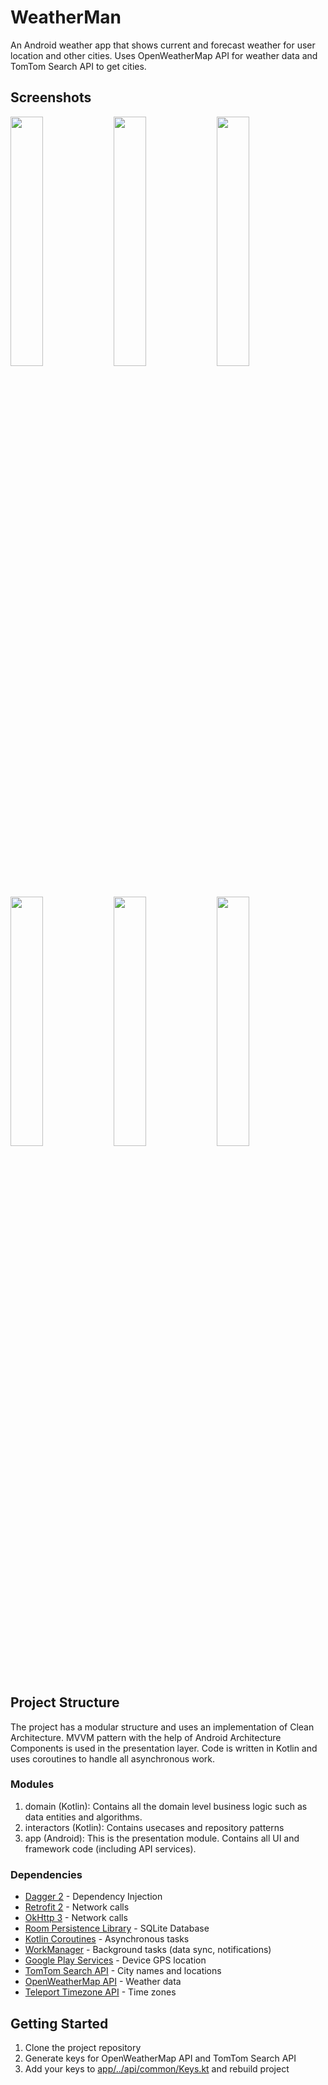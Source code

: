 # WeatherMan

An Android weather app that shows current and forecast weather for user location and other cities.
Uses OpenWeatherMap API for weather data and TomTom Search API to get cities.

## Screenshots

<img src="https://user-images.githubusercontent.com/42505064/64204739-66e75980-ce64-11e9-958f-9e88ca867895.jpg" width="32%"></img> 
<img src="https://user-images.githubusercontent.com/42505064/64204740-66e75980-ce64-11e9-900a-796ce04e3d8f.jpg" width="32%"></img> 
<img src="https://user-images.githubusercontent.com/42505064/64204742-66e75980-ce64-11e9-8b98-8a9d94895d97.jpg" width="32%"></img> 
<img src="https://user-images.githubusercontent.com/42505064/63302704-d9c0d400-c2ab-11e9-900c-5e464d627b35.jpg" width="32%"></img> 
<img src="https://user-images.githubusercontent.com/42505064/63302705-d9c0d400-c2ab-11e9-8aaa-d8b8a0c7bcd6.jpg" width="32%"></img> 
<img src="https://user-images.githubusercontent.com/42505064/63302706-d9c0d400-c2ab-11e9-88ed-fcdb1ee6042b.jpg" width="32%"></img> 

## Project Structure

The project has a modular structure and uses an implementation of Clean Architecture. 
MVVM pattern with the help of Android Architecture Components is used in the presentation layer.
Code is written in Kotlin and uses coroutines to handle all asynchronous work.

### Modules

  1) domain (Kotlin): Contains all the domain level business logic such as data entities and algorithms.
  2) interactors (Kotlin): Contains usecases and repository patterns
  3) app (Android): This is the presentation module. Contains all UI and framework code (including API services).

### Dependencies

  * <a href="https://dagger.dev/">Dagger 2</a> - Dependency Injection
  * <a href="https://square.github.io/retrofit/">Retrofit 2</a> - Network calls
  * <a href="https://square.github.io/okhttp/">OkHttp 3</a> - Network calls
  * <a href="https://developer.android.com/topic/libraries/architecture/room">Room Persistence Library</a> - SQLite Database
  * <a href="https://kotlinlang.org/docs/reference/coroutines-overview.html">Kotlin Coroutines</a> - Asynchronous tasks
  * <a href="https://developer.android.com/topic/libraries/architecture/workmanager">WorkManager</a> - Background tasks (data sync, notifications)
  * <a href="https://developers.google.com/android/reference/com/google/android/gms/location/package-summary">Google Play Services</a> - Device GPS location
  * <a href="https://developer.tomtom.com/search-api">TomTom Search API</a> - City names and locations
  * <a href="https://openweathermap.org/api">OpenWeatherMap API</a> - Weather data
  * <a href="https://developers.teleport.org/api/resources/Timezone/">Teleport Timezone API</a> - Time zones

## Getting Started

1) Clone the project repository
2) Generate keys for OpenWeatherMap API and TomTom Search API
3) Add your keys to [app/../api/common/Keys.kt](app/src/main/java/one/mann/weatherman/api/common/Keys.kt) and rebuild project